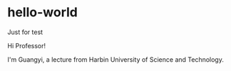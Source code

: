 # hello-world
Just for test

Hi Professor!

I'm Guangyi, a lecture from Harbin University of Science and Technology.

